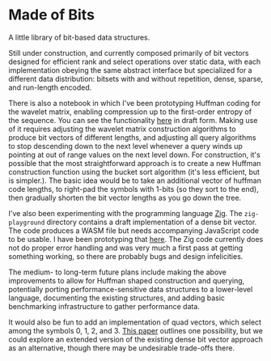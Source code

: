 # Made of Bits

A little library of bit-based data structures.

Still under construction, and currently composed primarily of bit vectors designed for efficient rank and select operations over static data, with each implementation obeying the same abstract interface but specialized for a different data distribution: bitsets with and without repetition, dense, sparse, and run-length encoded.

There is also a notebook in which I've been prototyping Huffman coding for the wavelet matrix, enabling compression up to the first-order entropy of the sequence. You can see the functionality [here](https://observablehq.com/d/dfcc86f68a3a3e1a) in draft form. Making use of it requires adjusting the wavelet matrix construction algorithms to produce bit vectors of different lengths, and adjusting all query algorithms to stop descending down to the next level whenever a query winds up pointing at out of range values on the next level down. For construction, it's possible that the most straightforward approach is to create a new Huffman construction function using the bucket sort algorithm (it's less efficient, but is simpler.). The basic idea would be to take an additional vector of huffman code lengths, to right-pad the symbols with 1-bits (so they sort to the end), then gradually shorten the bit vector lengths as you go down the tree.

I've also been experimenting with the programming language [Zig](https://ziglang.org). The `zig-playground` directory contains a draft implementation of a dense bit vector. The code produces a WASM file but needs accompanying JavaScript code to be usable. I have been prototyping that [here](https://observablehq.com/d/3cfad59903db0945). The Zig code currently does not do proper error handling and was very much a first pass at getting something working, so there are probably bugs and design infelicities.

The medium- to long-term future plans include making the above improvements to allow for Huffman shaped construction and querying, potentially porting performance-sensitive data structures to a lower-level language, documenting the existing structures, and adding basic benchmarking infrastructure to gather performance data. 

It would also be fun to add an implementation of quad vectors, which select among the symbols 0, 1, 2, and 3. [This paper](https://arxiv.org/abs/2302.09239) outlines one possibility, but we could explore an extended version of the existing dense bit vector approach as an alternative, though there may be undesirable trade-offs there.